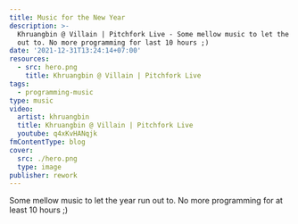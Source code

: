 ```yaml
---
title: Music for the New Year
description: >-
  Khruangbin @ Villain | Pitchfork Live - Some mellow music to let the year run
  out to. No more programming for last 10 hours ;)
date: '2021-12-31T13:24:14+07:00'
resources:
  - src: hero.png
    title: Khruangbin @ Villain | Pitchfork Live
tags:
  - programming-music
type: music
video:
  artist: khruangbin
  title: Khruangbin @ Villain | Pitchfork Live
  youtube: q4xKvHANqjk
fmContentType: blog
cover:
  src: ./hero.png
  type: image
publisher: rework
---
```


Some mellow music to let the year run out to. No more programming for at least 10 hours ;)
